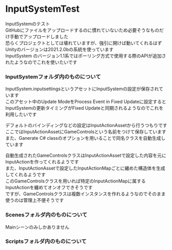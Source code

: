 # InputSystemTest
InputSystemのテスト  
GitHubにファイルをアップロードするのに慣れていないため必要そうなものだけ手動でアップロードしました  
恐らくプロジェクトとしては壊れていますが、強引に開けば動いてくれるはず  
Unityのバージョンは2021.2.0bの系統を使っています  
InputSystem のバージョン1.1系ではポーリング方式で使用する際のAPIが追加されたようなのでこれを使いたいです  

### InputSystemフォルダ内のものについて
InputSystem.inputsettingsというアセットにInputSystemの設定が保存されています  
このアセット中のUpdate ModeをProcess Event in Fixed Updateに設定すると  
InputSystemの更新タイミングがFixed Updateと同期されるようなのでこれを利用したいです  

デフォルトのバインディングなどの設定はInputActionAssetから行うつもりです  
ここではInputActionAssetにGameControlsという名前をつけて保存しています  
また、Ganerate C# classのオプションを用いることで同名クラスを自動生成しています  

自動生成されたGameControlsクラスはInputActionAssetで設定した内容を元にInputActionを作ってくれるようです    
また、InputActionAssetで設定したInputActionMapごとに纏めた構造体を生成してくれるようです  
このGameControlsクラスを用いれば特定のInputActionMapに属するInputActionを纏めてオンオフできそうです  
ですが、GameControlsクラスは複数インスタンスを作れるようなのでそのまま使うのは管理上不便そうです

### Scenesフォルダ内のものについて
Mainシーンのみしかありません

### Scriptsフォルダ内のものについて
